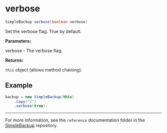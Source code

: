 # verbose

```java
SimpleBackup verbose(boolean verbose)
```
Set the verbose flag. True by default.

**Parameters:**

verbose - The verbose flag.

**Returns:**

`this` object (allows method chaining).

## Example

```java
backup = new SimpleBackup(this)
    .copy("/")
    .verbose(true);  
```

---

For more information, see the `reference` documentation folder in the [SimpleBackup](https://github.com/domizai/SimpleBackup) repository.

<br>

